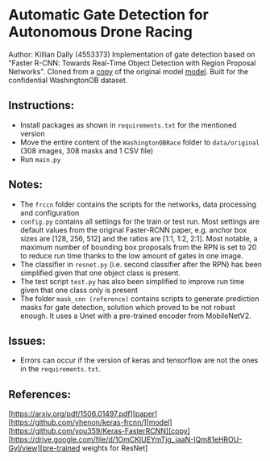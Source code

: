 # Automatic Gate Detection for Autonomous Drone Racing
Author: Killian Dally (4553373)
Implementation of gate detection based on "Faster R-CNN: Towards Real-Time Object Detection with Region Proposal Networks".
Cloned from a [copy] of the original model [model]. Built for the confidential WashingtonOB dataset.


**Instructions**:
-
- Install packages as shown in `requirements.txt` for the mentioned version
- Move the entire content of the `WashingtonOBRace` folder to `data/original` (308 images, 308 masks and 1 CSV file)
- Run `main.py`


Notes:
- 
- The `frccn` folder contains the scripts for the networks, data processing and configuration
- `config.py` contains all settings for the train or test run. Most settings are default values from the original Faster-RCNN
paper, e.g. anchor box sizes are [128, 256, 512] and the ratios are [1:1, 1:2, 2:1]. Most notable, a maximum number of bounding box proposals from the RPN is set to 20 to reduce run time thanks to the low amount of gates in one image.
- The classifier in `resnet.py` (i.e. second classifier after the RPN) has been simplified given that one object class is present.
- The test script `test.py` has also been simplified to improve run time given that one class only is present
- The folder `mask_cnn (reference)` contains scripts to generate prediction masks for gate detection, solution which proved to be not robust enough. It uses a Unet with a pre-trained encoder from MobileNetV2.


Issues:
-
- Errors can occur if the version of keras and tensorflow are not the ones in the `requirements.txt`. 

References: 
-
[paper]: https://arxiv.org/pdf/1506.01497.pdf
[model]: https://github.com/yhenon/keras-frcnn/
[copy]: https://github.com/you359/Keras-FasterRCNN
[pre-trained weights for ResNet]: https://drive.google.com/file/d/1OmCKlUEYmTjg_jaaN-IQm81eHROU-Gyl/view

[https://arxiv.org/pdf/1506.01497.pdf][paper] 
[https://github.com/yhenon/keras-frcnn/][model] 
[https://github.com/you359/Keras-FasterRCNN][copy] 
[https://drive.google.com/file/d/1OmCKlUEYmTjg_jaaN-IQm81eHROU-Gyl/view][pre-trained weights for ResNet]